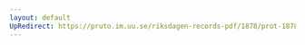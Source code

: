 ```yaml
---
layout: default
UpRedirect: https://pruto.im.uu.se/riksdagen-records-pdf/1878/prot-1878--ak--031/prot-1878--ak--031_031.pdf
---
```

